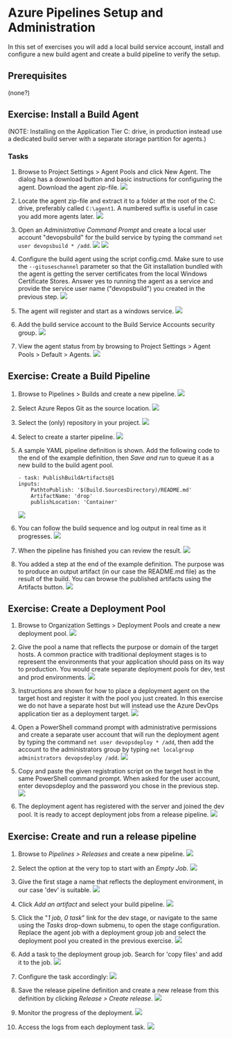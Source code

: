 # Azure Pipelines Setup and Administration
In this set of exercises you will add a local build service account, install and configure a new build agent and create a build pipeline to verify the setup.

## Prerequisites
(none?)

## Exercise: Install a Build Agent
(NOTE: Installing on the Application Tier C: drive, in production instead use a dedicated build server with a separate storage partition for agents.)

### Tasks

1. Browse to Project Settings > Agent Pools and click New Agent. The dialog has a download button and basic instructions for configuring the agent. Download the agent zip-file.
![](img/build/new-build-agent.png)

1. Locate the agent zip-file and extract it to a folder at the root of the C: drive, preferably called ```C:\agent1```. A numbered suffix is useful in case you add more agents later.
![](img/build/extract-agent-2.png)

3. Open an *Administrative Command Prompt* and create a local user account "devopsbuild" for the build service by typing the command ```net user devopsbuild * /add```.
![](img/build/administrative-command-prompt-cropped.png)
![](img/build/create-build-service-account-cropped.png)

1. Configure the build agent using the script config.cmd. Make sure to use the ```--gituseschannel``` parameter so that the Git installation bundled with the agent is getting the server certificates from the local Windows Certificate Stores. Answer yes to running the agent as a service and provide the service user name ("devopsbuild") you created in the previous step.
![](img/build/configure-agent.png)

2. The agent will register and start as a windows service.
![](img/build/agent-running-as-service-cropped.png)

3. Add the build service account to the Build Service Accounts security group.
![](img/build/add-build-service-account.png)

1. View the agent status from by browsing to Project Settings > Agent Pools > Default > Agents.
![](img/build/agent-is-online.png)

## Exercise: Create a Build Pipeline

1. Browse to Pipelines > Builds and create a new pipeline.
![](img/build/new-pipeline-1.png)

1. Select Azure Repos Git as the source location.
![](img/build/new-pipeline-2.png)

1. Select the (only) repository in your project. 
![](img/build/new-pipeline-3.png)

1. Select to create a starter pipeline.
![](img/build/new-pipeline-4.png)

1. A sample YAML pipeline definition is shown. Add the following code to the end of the example definition, then *Save and run* to queue it as a new build to the build agent pool.
    ```
    - task: PublishBuildArtifacts@1
    inputs:
        PathtoPublish: '$(Build.SourcesDirectory)/README.md'
        ArtifactName: 'drop'
        publishLocation: 'Container'
    ```
    ![](img/build/new-pipeline-5b.png)

1. You can follow the build sequence and log output in real time as it progresses.
![](img/build/run-pipeline-2.png)

1. When the pipeline has finished you can review the result.
![](img/build/run-pipeline-3b.png)

1. You added a step at the end of the example definition. The purpose was to produce an output artifact (in our case the README.md file) as the result of the build. You can browse the published artifacts using the Artifacts button.
![](img/build/run-pipeline-4.png)

## Exercise: Create a Deployment Pool

1. Browse to Organization Settings > Deployment Pools and create a new deployment pool.
![](img/build/new-deployment-pool-1.png)

1. Give the pool a name that reflects the purpose or domain of the target hosts. A common practice with traditional deployment stages is to represent the environments that your application should pass on its way to production. You would create separate deployment pools for dev, test and prod environments.
![](img/build/new-deployment-pool-2.png)

1. Instructions are shown for how to place a deployment agent on the target host and register it with the pool you just created. In this exercise we do not have a separate host but will instead use the Azure DevOps application tier as a deployment target.
![](img/build/new-deployment-pool-3.png)

1. Open a PowerShell command prompt with administrative permissions and create a separate user account that will run the deployment agent by typing the command ```net user devopsdeploy * /add```, then add the account to the administrators group by typing ```net localgroup administrators devopsdeploy /add```.
![](img/build/create-deploy-service-account.png)

1. Copy and paste the given registration script on the target host in the same PowerShell command prompt. When asked for the user account, enter devopsdeploy and the password you chose in the previous step.
![](img/build/new-deployment-pool-6.png)

1. The deployment agent has registered with the server and joined the dev pool. It is ready to accept deployment jobs from a release pipeline.
![](img/build/new-deployment-pool-7.png)

## Exercise: Create and run a release pipeline

1. Browse to *Pipelines > Releases* and create a new pipeline.
![](img/build/new-release-pipeline-1.png)

1. Select the option at the very top to start with an *Empty Job*.
![](img/build/new-release-pipeline-2.png)

1. Give the first stage a name that reflects the deployment environment, in our case 'dev' is suitable.
![](img/build/new-release-pipeline-3.png)

1. Click *Add an artifact* and select your build pipeline.
![](img/build/new-release-pipeline-4.png)

1. Click the "*1 job, 0 task*" link for the dev stage, or navigate to the same using the *Tasks* drop-down submenu, to open the stage configuration. Replace the agent job with a deployment group job and select the deployment pool you created in the previous exercise.
![](img/build/new-release-pipeline-5.png)

1. Add a task to the deployment group job. Search for 'copy files' and add it to the job.
![](img/build/new-release-pipeline-6.png)

1. Configure the task accordingly:
![](img/build/new-release-pipeline-7.png)

1. Save the release pipeline definition and create a new release from this definition by clicking *Release > Create release*.
![](img/build/new-release-pipeline-8.png)

1. Monitor the progress of the deployment.
![](img/build/new-release-pipeline-9.png)

1. Access the logs from each deployment task.
![](img/build/new-release-pipeline-10.png)

